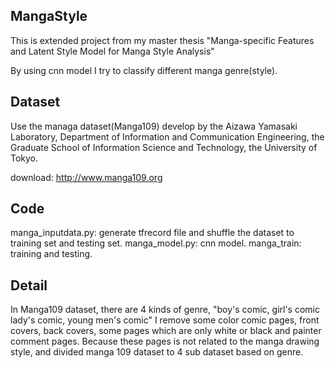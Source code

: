 <h2 id="topic">MangaStyle</h2>
This is extended project from my master thesis "Manga-specific Features and Latent Style Model for Manga Style Analysis"
  
By using cnn model I try to classify different manga genre(style).
  
  
<h2 id="dataset">Dataset</h2>
 Use the managa dataset(Manga109) develop by the Aizawa Yamasaki Laboratory, Department of Information and 
 Communication Engineering, the Graduate School of Information Science and Technology, the University of Tokyo. 
 
 download: http://www.manga109.org
   

 <h2 id="code">Code</h2>
 manga_inputdata.py: generate tfrecord file and shuffle the dataset to training set and  testing set.  
 manga_model.py: cnn model.  
 manga_train: training and testing.  
 
  <h2 id="detail">Detail</h2>
In Manga109 dataset, there are 4 kinds of genre, "boy's comic, girl's comic lady's  
comic, young men's comic" I remove some color comic pages, front covers, back  
covers, some pages which are only white or black and painter comment pages.  
Because these pages is not related to the manga drawing style, and divided manga  
 109 dataset to 4 sub dataset based on genre.
  
  

  